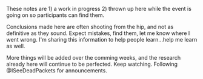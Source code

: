 These notes are 1) a work in progress 2) thrown up here while the event is going on so participants can find them.

Conclusions made here are often shooting from the hip, and not as definitive as they sound. Expect mistakes, find them, let me know where I went wrong. I'm sharing this information to help people learn...help me learn as well.

More things will be added over the comming weeks, and the research already here will continue to be perfected. Keep watching. Following @ISeeDeadPackets for announcements.
